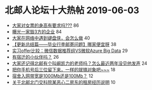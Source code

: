 # 北邮人论坛十大热帖 2019-06-03

- [大家对女票的身高有要求吗???](https://bbs.byr.cn/article/Feeling/3112756) 86
- [曝光一家毁3方的企业](https://bbs.byr.cn/article/Picture/3242954) 84
- [大家在网络中遇到键盘侠，会怎么做](https://bbs.byr.cn/article/Talking/6124884) 40
- [【更新总结篇——毕业行李邮寄问题】哪家便宜呀](https://bbs.byr.cn/article/DIYLife/47262) 38
- [实习offer比较：微信数据推荐组VS微软Azure Big Data](https://bbs.byr.cn/article/Job/2035051) 29
- [有宿迁的小伙伴吗？](https://bbs.byr.cn/article/Jiangsu/113353) 26
- [大家还记得北邮有个叫阚凯力的老师吗？怎么最近两年没见他发声](https://bbs.byr.cn/article/WorkLife/1124179) 24
- [把你手机号后三位留下来，一样的就搞对象吧~~~](https://bbs.byr.cn/article/Constellations/462125) 18
- [宿舍入网带宽是1000Mb还是100Mb？](https://bbs.byr.cn/article/BUPTNet/101273) 12
- [关于北邮北门交科院某恶心二房东的租房经历说明](https://bbs.byr.cn/article/Home/118343) 10



